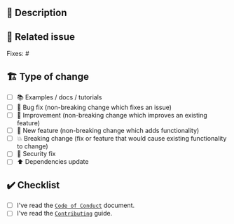 <!-- markdownlint-disable MD041 -->
## 💌 Description

<!-- Add a more detailed description of the changes if needed. -->

## 🔗 Related issue

<!-- If your PR refers to a related issue, link it here. -->
Fixes: #

## 🏗️ Type of change

<!-- Mark with an `x` all the checkboxes that apply (like `[x]`) -->

- [ ] 📚 Examples / docs / tutorials
- [ ] 🐛 Bug fix (non-breaking change which fixes an issue)
- [ ] 🥂 Improvement (non-breaking change which improves an existing feature)
- [ ] 🚀 New feature (non-breaking change which adds functionality)
- [ ] 💥 Breaking change (fix or feature that would cause existing functionality to change)
- [ ] 🚨 Security fix
- [ ] ⬆️ Dependencies update

## ✔️ Checklist

<!-- Mark with an `x` all the checkboxes that apply (like `[x]`) -->

- [ ] I've read the [`Code of Conduct`](https://github.com/raven-actions/publish-and-tag/blob/main/.github/CODE_OF_CONDUCT.md) document.
- [ ] I've read the [`Contributing`](https://github.com/raven-actions/publish-and-tag/blob/main/.github/CONTRIBUTING.md) guide.

